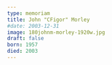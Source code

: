 ```yaml
---
type: memoriam
title: John "CFigor" Morley
#date: 2003-12-31
image: 180johnm-morley-1920w.jpg
draft: false
born: 1957
died: 2003
---
```


